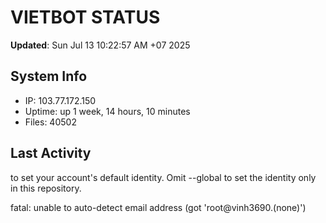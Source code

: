 # VIETBOT STATUS
**Updated**: Sun Jul 13 10:22:57 AM +07 2025

## System Info
- IP: 103.77.172.150
- Uptime: up 1 week, 14 hours, 10 minutes
- Files: 40502

## Last Activity

to set your account's default identity.
Omit --global to set the identity only in this repository.

fatal: unable to auto-detect email address (got 'root@vinh3690.(none)')
